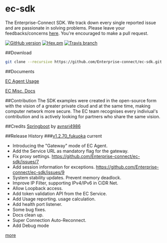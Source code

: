 # ec-sdk
The Enterprise-Connect SDK. We track down every single reported issue and are passionate in solving problems. Please leave your feedbacks/concerns [here](https://github.com/Enterprise-connect/ec-sdk/issues). You're encouraged to make a pull request.

[![GitHub version](https://badge.fury.io/gh/Enterprise-connect%2Fec-sdk.svg)](https://badge.fury.io/gh/Enterprise-connect%2Fec-sdk)
[![Hex.pm](https://img.shields.io/hexpm/l/plug.svg)](https://github.com/Enterprise-connect/ec-sdk)
[![Travis branch](https://img.shields.io/travis/rust-lang/rust/master.svg)](https://travis-ci.org/)

##Download
```bash
git clone --recursive https://github.com/Enterprise-connect/ec-sdk.git
```
##Documents

[EC Agent Usage](README_ecagent.md)

[EC Misc. Docs](https://github.com/Enterprise-connect/ec-misc-docs)

##Contribution
The SDK examples were created in the open-source form with the vision of a greater private cloud and at the same time, making computer network more secure. The EC team recognises every indiviual's contribution and is actively looking for partners who share the same vision.

##Credits
[Springboot](https://github.com/Enterprise-connect/ec-springboot-II/tree/master) by [avnsri4986](https://github.com/avnsri4986)

##Release History
###[v1.2.70_fukuoka](https://github.com/Enterprise-connect/ec-sdk/releases) current
- Introducing the "Gateway" mode of EC Agent.
- Add the Service URL as mandatory flag for the gateway.
- Fix proxy settings. https://github.com/Enterprise-connect/ec-sdk/issues/7
- Add session information for exceptions. https://github.com/Enterprise-connect/ec-sdk/issues/9
- System stability updates. Prevent memory deadlock.
- Improve IP Filter, supporting IPv4/IPv6 in CiDR Net.
- Allow Loopback access.
- Add token validation API from the EC Service.
- Add Usage reporting. usage calculation.
- Add health port listener.
- Some bug fixes.
- Docs clean up.
- Super Connection Auto-Reconnect.
- Add Debug mode
 
[more](https://github.com/Enterprise-connect/ec-sdk/releases)
